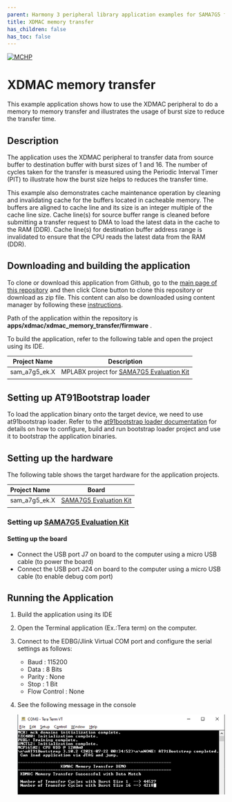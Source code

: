 ```yaml
---
parent: Harmony 3 peripheral library application examples for SAMA7G5 family
title: XDMAC memory transfer 
has_children: false
has_toc: false
---
```


[![MCHP](https://www.microchip.com/ResourcePackages/Microchip/assets/dist/images/logo.png)](https://www.microchip.com)

# XDMAC memory transfer

This example application shows how to use the XDMAC peripheral to do a memory to memory transfer and illustrates the usage of burst size to reduce the transfer time.

## Description

The application uses the XDMAC peripheral to transfer data from source buffer to destination buffer with burst sizes of 1 and 16. The number of cycles taken for the transfer is measured using the Periodic Interval Timer (PIT) to illustrate how the burst size helps to reduces the transfer time.

This example also demonstrates cache maintenance operation by cleaning and invalidating cache for the buffers located in cacheable memory. The buffers are aligned to cache line and its size is an integer multiple of the cache line size. Cache line(s) for source buffer range is cleaned before submitting a transfer request to DMA to load the latest data in the cache to the RAM (DDR). Cache line(s) for destination buffer address range is invalidated to ensure that the CPU reads the latest data from the RAM (DDR).

## Downloading and building the application

To clone or download this application from Github, go to the [main page of this repository](https://github.com/Microchip-MPLAB-Harmony/csp_apps_sam_a7g5) and then click Clone button to clone this repository or download as zip file.
This content can also be downloaded using content manager by following these [instructions](https://github.com/Microchip-MPLAB-Harmony/contentmanager/wiki).

Path of the application within the repository is **apps/xdmac/xdmac_memory_transfer/firmware** .

To build the application, refer to the following table and open the project using its IDE.

| Project Name      | Description                                    |
| ----------------- | ---------------------------------------------- |
| sam_a7g5_ek.X | MPLABX project for [SAMA7G5 Evaluation Kit]() |
|||

## Setting up AT91Bootstrap loader

To load the application binary onto the target device, we need to use at91bootstrap loader. Refer to the [at91bootstrap loader documentation](../../docs/readme_bootstrap.md) for details on how to configure, build and run bootstrap loader project and use it to bootstrap the application binaries.

## Setting up the hardware

The following table shows the target hardware for the application projects.

| Project Name| Board|
|:---------|:---------:|
| sam_a7g5_ek.X | [SAMA7G5 Evaluation Kit]() |
|||

### Setting up [SAMA7G5 Evaluation Kit]()

#### Setting up the board

- Connect the USB port J7 on board to the computer using a micro USB cable (to power the board)
- Connect the USB port J24 on board to the computer using a micro USB cable (to enable debug com port)

## Running the Application

1. Build the application using its IDE
2. Open the Terminal application (Ex.:Tera term) on the computer.
3. Connect to the EDBG/Jlink Virtual COM port and configure the serial settings as follows:
    - Baud : 115200
    - Data : 8 Bits
    - Parity : None
    - Stop : 1 Bit
    - Flow Control : None
4. See the following message in the console

    ![output](images/output_xdmac_memory_transfer.png)

